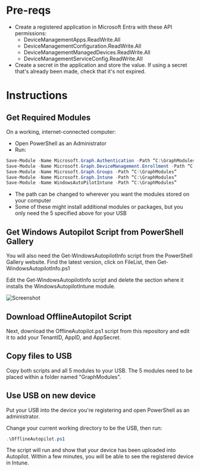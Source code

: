 # Pre-reqs
- Create a registered application in Microsoft Entra with these API permissions:
  - DeviceManagementApps.ReadWrite.All 
  - DeviceManagementConfiguration.ReadWrite.All 
  - DeviceManagementManagedDevices.ReadWrite.All 
  - DeviceManagementServiceConfig.ReadWrite.All
- Create a secret in the application and store the value. If using a secret that's already been made, check that it's not expired.
# Instructions
## Get Required Modules
On a working, internet-connected computer:
- Open PowerShell as an Administrator
- Run:
```powershell
Save-Module -Name Microsoft.Graph.Authentication -Path “C:\GraphModules”
Save-Module -Name Microsoft.Graph.DeviceManagement.Enrollment -Path “C:\GraphModules”
Save-Module -Name Microsoft.Graph.Groups -Path “C:\GraphModules”
Save-Module -Name Microsoft.Graph.Intune -Path “C:\GraphModules”
Save-Module -Name WindowsAutoPilotIntune -Path “C:\GraphModules”
```
- The path can be changed to wherever you want the modules stored on your computer
- Some of these might install additional modules or packages, but you only need the 5 specified above for your USB

## Get Windows Autopilot Script from PowerShell Gallery
You will also need the Get-WindowsAutopilotInfo script from the PowerShell Gallery website. Find the latest version, click on FileList, then Get-WindowsAutopilotInfo.ps1

Edit the Get-WindowsAutopilotInfo script and delete the section where it installs the WindowsAutopilotIntune module.

![Screenshot](https://ik.imagekit.io/2pzoo990ha/Screenshot%202025-07-08%20145354.png?updatedAt=1752004590986)

## Download OfflineAutopilot Script
Next, download the OfflineAutopilot.ps1 script from this repository and edit it to add your TenantID, AppID, and AppSecret.

## Copy files to USB
Copy both scripts and all 5 modules to your USB. The 5 modules need to be placed within a folder named "GraphModules".

## Use USB on new device
Put your USB into the device you're registering and open PowerShell as an administrator.

Change your current working directory to be the USB, then run:
```powershell
.\OfflineAutopilot.ps1
```

The script will run and show that your device has been uploaded into Autopilot. Within a few minutes, you will be able to see the registered device in Intune.
